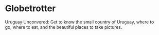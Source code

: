 # Globetrotter
Uruguay Unconvered: Get to know the small country of Uruguay, where to go, where to eat, and the beautiful places to take pictures.
